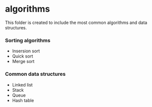 # algorithms
This folder is created to include the most common algorithms and data structures. 

### Sorting algorithms
- Insersion sort 
- Quick sort
- Merge sort

### Common data structures
- Linked list
- Stack
- Queue
- Hash table
